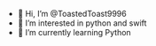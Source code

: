- 👋 Hi, I’m @ToastedToast9996
- 👀 I’m interested in python and swift
- 🌱 I’m currently learning Python

<!---
ToastedToast9996/ToastedToast9996 is a ✨ special ✨ repository because its `README.md` (this file) appears on your GitHub profile.
You can click the Preview link to take a look at your changes.
--->

